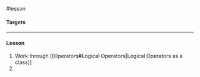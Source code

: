 #lesson 

#### Targets

---
#### Lesson

1. Work through [[Operators#Logical Operators|Logical Operators as a class]]
2. 
